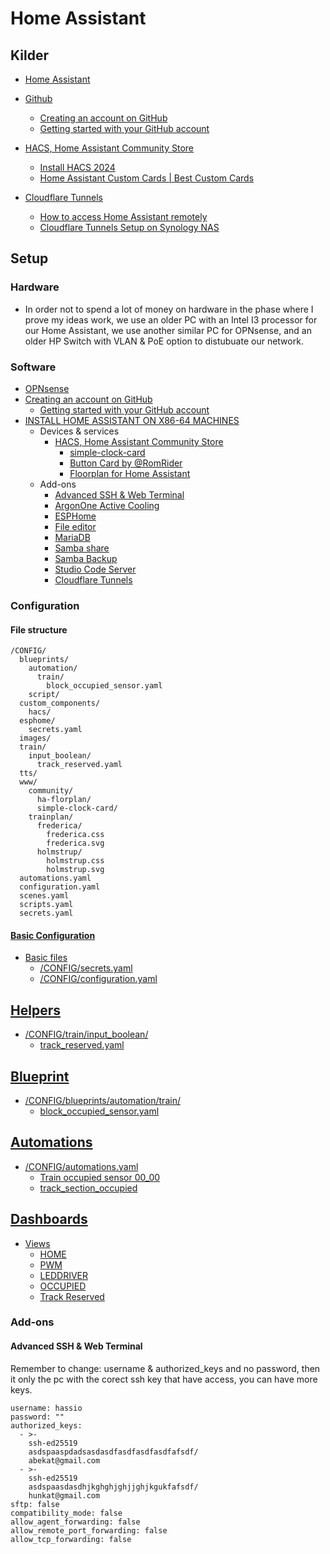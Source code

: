 # Home Assistant

## Kilder

* [Home Assistant](https://www.home-assistant.io/)
* [Github](https://github.com/)
  * [Creating an account on GitHub](https://docs.github.com/en/get-started/start-your-journey/creating-an-account-on-github)
  * [Getting started with your GitHub account](https://docs.github.com/en/get-started/onboarding/getting-started-with-your-github-account)

* [HACS, Home Assistant Community Store](https://github.com/hacs)
  * [Install HACS 2024](https://youtu.be/lhm4y3Gqol4 "Think Smart Home")
  * [Home Assistant Custom Cards | Best Custom Cards](https://youtu.be/96TTQJ7quMY?list=PLoo1sJ3CkxD0wyLcX4nG2_lm5GQNC1HvK "Anas Box")
* [Cloudflare Tunnels](https://www.cloudflare.com/)
  * [How to access Home Assistant remotely](https://youtu.be/DtIGEdwFtAk "Think Smart Home")
  * [Cloudflare Tunnels Setup on Synology NAS](https://youtu.be/QfffjK1e9ps "Think Smart Home")

## Setup

### Hardware

* In order not to spend a lot of money on hardware in the phase where I prove my ideas work, we use an older PC with an Intel I3 processor for our Home Assistant, we use another similar PC for OPNsense, and an older HP Switch with VLAN & PoE option to distubuate our network.

### Software

* [OPNsense](https://opnsense.org/download/)
* [Creating an account on GitHub](https://docs.github.com/en/get-started/start-your-journey/creating-an-account-on-github)
  * [Getting started with your GitHub account](https://docs.github.com/en/get-started/onboarding/getting-started-with-your-github-account)
* [INSTALL HOME ASSISTANT ON X86-64 MACHINES](https://www.home-assistant.io/installation/generic-x86-64)
  * Devices & services
    * [HACS, Home Assistant Community Store](https://github.com/hacs)
      * [simple-clock-card](https://github.com/arjhun/Homeassistant-Lovelace-Cards/tree/master/simple-clock-card)
      * [Button Card by @RomRider](https://github.com/custom-cards/button-card)
      * [Floorplan for Home Assistant](https://experiencelovelace.github.io/ha-floorplan/)
  * Add-ons
    * [Advanced SSH & Web Terminal](https://github.com/hassio-addons/addon-ssh)
    * [ArgonOne Active Cooling](https://community.home-assistant.io/t/argon-one-v1v2-active-cooling-and-active-linear-cooling-addon/262598)
    * [ESPHome](https://esphome.io/)
    * [File editor](https://github.com/home-assistant/addons/tree/master/configurator)
    * [MariaDB](https://github.com/home-assistant/addons/tree/master/mariadb)
    * [Samba share](https://github.com/home-assistant/addons/tree/master/samba)
    * [Samba Backup](https://github.com/thomasmauerer/hassio-addons/tree/master/samba-backup)
    * [Studio Code Server](https://github.com/hassio-addons/addon-vscode)
    * [Cloudflare Tunnels](https://github.com/brenner-tobias/addon-cloudflared/)

### Configuration

#### File structure

```data
/CONFIG/
  blueprints/
    automation/
      train/
        block_occupied_sensor.yaml
    script/
  custom_components/
    hacs/
  esphome/
    secrets.yaml
  images/
  train/
    input_boolean/
      track_reserved.yaml
  tts/
  www/
    community/
      ha-florplan/
      simple-clock-card/
    trainplan/
      frederica/
        frederica.css
        frederica.svg
      holmstrup/
        holmstrup.css
        holmstrup.svg
  automations.yaml
  configuration.yaml
  scenes.yaml
  scripts.yaml
  secrets.yaml
```

#### [Basic Configuration](./BasicConfiguration.md)

* [Basic files](./BasicConfiguration.md)
  * [/CONFIG/secrets.yaml](./BasicConfiguration.md#secretsyaml)
  * [/CONFIG/configuration.yaml](./BasicConfiguration.md#configurationyaml)

## [Helpers](./Helpers.md)

* [/CONFIG/train/input_boolean/](./Helpers.md#configtraininput_boolean)
  * [track_reserved.yaml](./Helpers.md#track_reservedyaml)

## [Blueprint](./BluePrint.md)

* [/CONFIG/blueprints/automation/train/](./BluePrint.md#configblueprintsautomationtrain)
  * [block_occupied_sensor.yaml](./BluePrint.md#block_occupied_sensoryaml)

## [Automations](./Automations.md)

* [/CONFIG/automations.yaml](./Automations.md#automations)
  * [Train occupied sensor 00_00](./Automations.md#train-occupied-sensor-00_00)
  * [track_section_occupied](./Automations.md#track_section_occupied)

## [Dashboards](./Dashboards.md)

* [Views](./Dashboards.md#views)
  * [HOME](./Dashboards.md#home)
  * [PWM](./Dashboards.md#pwm-with-pca9685)
  * [LEDDRIVER](./Dashboards.md#leddriver)
  * [OCCUPIED](./Dashboards.md#occupied)
  * [Track Reserved](./Dashboards.md#track-reserved)

### Add-ons

#### Advanced SSH & Web Terminal

Remember to change: username & authorized_keys and no password, then it only the pc with the corect ssh key that have access, you can have more keys.

```code
username: hassio
password: ""
authorized_keys:
  - >-
    ssh-ed25519
    asdspaaspdadsasdasdfasdfasdfasdfafsdf/
    abekat@gmail.com
  - >-
    ssh-ed25519
    asdspaasdasdhjkghghjghjjghjkgukfafsdf/
    hunkat@gmail.com
sftp: false
compatibility_mode: false
allow_agent_forwarding: false
allow_remote_port_forwarding: false
allow_tcp_forwarding: false
```
